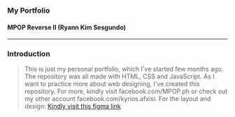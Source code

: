 ### My Portfolio
#### MPOP Reverse II (Ryann Kim Sesgundo)

---
### Introduction
> This is just my personal portfolio, which I've started few months ago. The repository was all made with HTML, CSS and JavaScript. As I want to practice more about web designing, I've created this repository. For more, kindly visit facebook.com/MPOP.ph or check out my other account facebook.com/kyrios.afxisi. For the layout and design: [Kindly visit this figma link](https://www.figma.com/file/SkkloHl7FTAHUUrJdes4Mt/portfolio?type=design&node-id=0-1&mode=design&t=t5gSEk33pexBmb9s-0)

